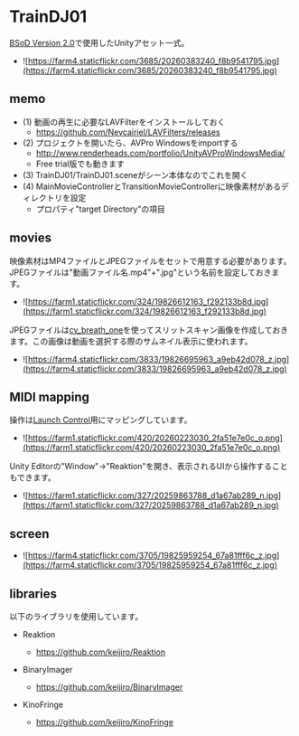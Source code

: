 TrainDJ01
====
[BSoD Version 2.0](http://bsod.fukuchilab.org/)で使用したUnityアセット一式。

* ![https://farm4.staticflickr.com/3685/20260383240_f8b9541795.jpg](https://farm4.staticflickr.com/3685/20260383240_f8b9541795.jpg)

memo
----
* (1) 動画の再生に必要なLAVFilterをインストールしておく
  * https://github.com/Nevcairiel/LAVFilters/releases
* (2) プロジェクトを開いたら、AVPro Windowsをimportする
  * http://www.renderheads.com/portfolio/UnityAVProWindowsMedia/
  * Free trial版でも動きます
* (3) TrainDJ01/TrainDJ01.sceneがシーン本体なのでこれを開く
* (4) MainMovieControllerとTransitionMovieControllerに映像素材があるディレクトリを設定
  * プロパティ"target Directory"の項目

movies
----
映像素材はMP4ファイルとJPEGファイルをセットで用意する必要があります。
JPEGファイルは"動画ファイル名.mp4"+".jpg"という名前を設定しておきます。

* ![https://farm1.staticflickr.com/324/19826612163_f292133b8d.jpg](https://farm1.staticflickr.com/324/19826612163_f292133b8d.jpg)

JPEGファイルは[cv_breath_one](https://github.com/yoggy/cv_breath_one)を使ってスリットスキャン画像を作成しておきます。この画像は動画を選択する際のサムネイル表示に使われます。

* ![https://farm4.staticflickr.com/3833/19826695963_a9eb42d078_z.jpg](https://farm4.staticflickr.com/3833/19826695963_a9eb42d078_z.jpg)

MIDI mapping
----
操作は[Launch Control](http://www.h-resolution.com/novation/launchcontrol.php)用にマッピングしています。

* ![https://farm1.staticflickr.com/420/20260223030_2fa51e7e0c_o.png](https://farm1.staticflickr.com/420/20260223030_2fa51e7e0c_o.png)

Unity Editorの"Window"->"Reaktion"を開き、表示されるUIから操作することもできます。

* ![https://farm1.staticflickr.com/327/20259863788_d1a67ab289_n.jpg](https://farm1.staticflickr.com/327/20259863788_d1a67ab289_n.jpg)

screen
----
* ![https://farm4.staticflickr.com/3705/19825959254_67a81fff6c_z.jpg](https://farm4.staticflickr.com/3705/19825959254_67a81fff6c_z.jpg)


libraries
----
以下のライブラリを使用しています。

  * Reaktion
    * https://github.com/keijiro/Reaktion

  * BinaryImager
    * https://github.com/keijiro/BinaryImager

  * KinoFringe
    * https://github.com/keijiro/KinoFringe